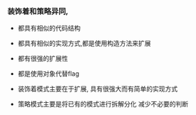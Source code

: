 ### 装饰着和策略异同,


* 都具有相似的代码结构
* 都具有相似的实现方式,都是使用构造方法来扩展
* 都有很强的扩展性
* 都是使用对象代替flag


* 装饰着模式主要在于扩展, 具有很强大而有简单的实现方式
 
 * 策略模式主要是将已有的模式进行拆解分化 减少不必要的判断
 

